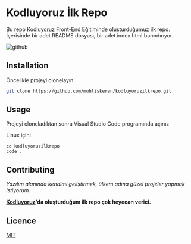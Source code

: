 # Kodluyoruz İlk Repo

Bu repo [Kodluyoruz](https://www.kodluyoruz.org) Front-End Eğitiminde oluşturduğumuz ilk repo. İçerisinde bir adet README dosyası, bir adet index.html barındırıyor.

![github](https://cdn.prod.website-files.com/658d627c8d384d416989b728/658d6333a738c0b729fbb1d4_Kodluyoruz_Turuncu%20logo_Yatay-p-500.png)

## Installation

Öncelikle projeyi clonelayın. 

```bash
git clone https://github.com/muhliskeren/kodluyoruzilkrepo.git
```

## Usage

Projeyi cloneladıktan sonra Visual Studio Code programında açınız

Linux için:
```linux
cd kodluyoruzilkrepo
code .
```

## Contributing
*Yazılım alanında kendimi geliştirmek, ülkem adına güzel projeler yapmak istiyorum.*

**[Kodluyoruz](https://www.kodluyoruz.org)'da oluşturduğum ilk repo çok heyecan verici.**



## Licence
[MIT](https://choosealicense.com/licenses/mit/)
